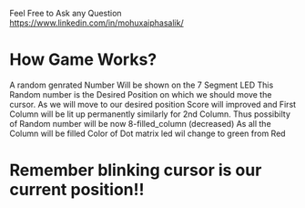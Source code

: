 Feel Free to Ask any Question https://www.linkedin.com/in/mohuxaiphasalik/
# How Game Works? 
A random genrated Number Will be shown on the 7 Segment LED
This Random number is the Desired Position on which we should move the cursor.
As we will move to our desired position Score will improved and First Column will be lit up permanently similarly for 2nd Column.
Thus possibilty of Random number will be now 8-filled_column (decreased) 
As all the Column will be filled Color of Dot matrix led wil change to green from Red
# Remember blinking cursor is our current position!!
